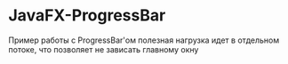 # JavaFX-ProgressBar
Пример работы с ProgressBar'ом
полезная нагрузка идет в отдельном потоке, что позволяет не зависать главному окну
